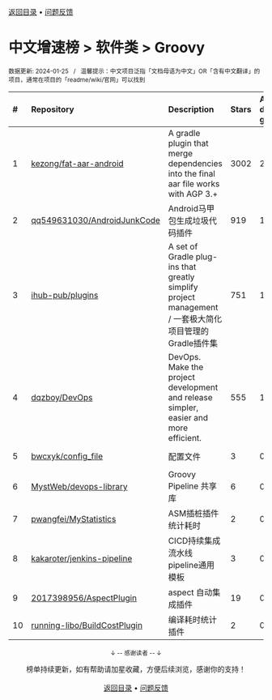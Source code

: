 <a href="https://gitee.com/GrowingGit/GitHub-Chinese-Top-Charts#github中文排行榜">返回目录</a> • <a href="/content/docs/feedback.md">问题反馈</a>

# 中文增速榜 > 软件类 > Groovy
<sub>数据更新: 2024-01-25&nbsp;&nbsp;&nbsp;/&nbsp;&nbsp;&nbsp;温馨提示：中文项目泛指「文档母语为中文」OR「含有中文翻译」的项目，通常在项目的「readme/wiki/官网」可以找到</sub>

|#|Repository|Description|Stars|Average daily growth|Updated|
|:-|:-|:-|:-|:-|:-|
|1|[kezong/fat-aar-android](https://github.com/kezong/fat-aar-android)|A gradle plugin that merge dependencies into the final aar file works with AGP 3.+|3002|2|2023-09-04|
|2|[qq549631030/AndroidJunkCode](https://github.com/qq549631030/AndroidJunkCode)|Android马甲包生成垃圾代码插件|919|1|2023-08-11|
|3|[ihub-pub/plugins](https://github.com/ihub-pub/plugins)|A set of Gradle plug-ins that greatly simplify project management / 一套极大简化项目管理的Gradle插件集|751|1|2024-01-24|
|4|[dqzboy/DevOps](https://github.com/dqzboy/DevOps)|DevOps. Make the project development and release simpler, easier and more efficient.|555|1|2023-12-11|
|5|[bwcxyk/config_file](https://github.com/bwcxyk/config_file)|配置文件|3|0|2023-12-25|
|6|[MystWeb/devops-library](https://github.com/MystWeb/devops-library)|Groovy Pipeline 共享库|6|0|2023-12-05|
|7|[pwangfei/MyStatistics](https://github.com/pwangfei/MyStatistics)|ASM插桩插件统计耗时|2|0|2023-08-23|
|8|[kakaroter/jenkins-pipeline](https://github.com/kakaroter/jenkins-pipeline)|CICD持续集成流水线pipeline通用模板|3|0|2023-08-21|
|9|[2017398956/AspectPlugin](https://github.com/2017398956/AspectPlugin)|aspect 自动集成插件|19|0|2023-09-02|
|10|[running-libo/BuildCostPlugin](https://github.com/running-libo/BuildCostPlugin)|编译耗时统计插件|2|0|2023-11-23|

<div align="center">
    <p><sub>↓ -- 感谢读者 -- ↓</sub></p>
    榜单持续更新，如有帮助请加星收藏，方便后续浏览，感谢你的支持！
</div>

<br/>

<div align="center"><a href="https://gitee.com/GrowingGit/GitHub-Chinese-Top-Charts#github中文排行榜">返回目录</a> • <a href="/content/docs/feedback.md">问题反馈</a></div>
